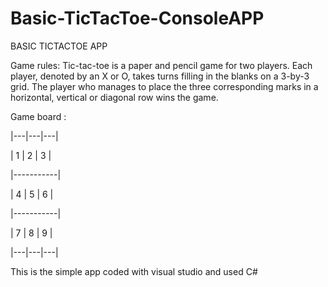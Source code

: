 # Basic-TicTacToe-ConsoleAPP

BASIC TICTACTOE APP

Game rules:
Tic-tac-toe is a paper and pencil game for two players. Each player, denoted by an X or O, takes
turns filling in the blanks on a 3-by-3 grid. The player who manages to place the three
corresponding marks in a horizontal, vertical or diagonal row wins the game.


Game board :

 |---|---|---|
 
 | 1 | 2 | 3 |
  
 |-----------|
 
 | 4 | 5 | 6 |
 
 |-----------|
 
 | 7 | 8 | 9 |
 
 |---|---|---|
 

This is the simple app coded with visual studio and used C# 

